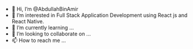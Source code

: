 - 👋 Hi, I’m @AbdullahBinAmir
- 👀 I’m interested in Full Stack Application Development using React js and React Native.
- 🌱 I’m currently learning ...
- 💞️ I’m looking to collaborate on ...
- 📫 How to reach me ...

<!---
AbdullahBinAmir/AbdullahBinAmir is a ✨ special ✨ repository because its `README.md` (this file) appears on your GitHub profile.
You can click the Preview link to take a look at your changes.
--->
